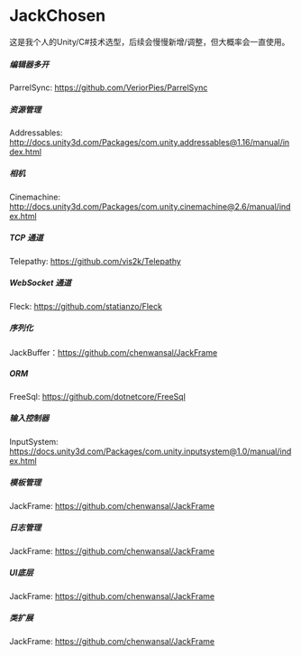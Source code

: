 # JackChosen
这是我个人的Unity/C#技术选型，后续会慢慢新增/调整，但大概率会一直使用。

##### 编辑器多开
ParrelSync: https://github.com/VeriorPies/ParrelSync

##### 资源管理
Addressables: http://docs.unity3d.com/Packages/com.unity.addressables@1.16/manual/index.html

##### 相机
Cinemachine: http://docs.unity3d.com/Packages/com.unity.cinemachine@2.6/manual/index.html

##### TCP 通道
Telepathy: https://github.com/vis2k/Telepathy

##### WebSocket 通道
Fleck: https://github.com/statianzo/Fleck

##### 序列化
JackBuffer：https://github.com/chenwansal/JackFrame

##### ORM
FreeSql: https://github.com/dotnetcore/FreeSql

##### 输入控制器
InputSystem: https://docs.unity3d.com/Packages/com.unity.inputsystem@1.0/manual/index.html

##### 模板管理
JackFrame: https://github.com/chenwansal/JackFrame

##### 日志管理
JackFrame: https://github.com/chenwansal/JackFrame

##### UI底层
JackFrame: https://github.com/chenwansal/JackFrame

##### 类扩展
JackFrame: https://github.com/chenwansal/JackFrame
